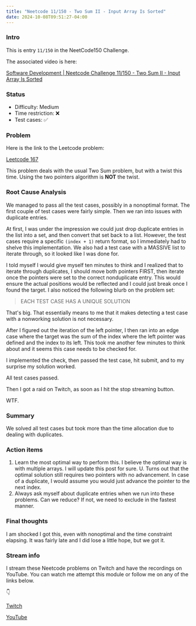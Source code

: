 ```yaml
---
title: "Neetcode 11/150 - Two Sum II - Input Array Is Sorted"
date: 2024-10-08T09:51:27-04:00
---
```


### Intro

This is entry `11/150` in the NeetCode150 Challenge.

The associated video is here: 

[Software Development | Neetcode Challenge 11/150 - Two Sum II - Input Array Is Sorted](https://youtu.be/oQzlcwO5c9s)

### Status

- Difficulty: Medium
- Time restriction: ❌
- Test cases: ✅

### Problem

Here is the link to the Leetcode problem:

[Leetcode 167](https://leetcode.com/problems/two-sum-ii-input-array-is-sorted/description/)

This problem deals with the usual Two Sum problem, but with a twist this time. Using the two pointers algorithm is **NOT** the twist.
 
### Root Cause Analysis

We managed to pass all the test cases, possibly in a nonoptimal format. The first couple of test cases were fairly simple. Then we ran into issues with duplicate entries.

At first, I was under the impression we could just drop duplicate entries in the list into a set, and then convert that set back to a list. However, the test cases require a specific ` (index + 1) ` return format, so I immediately had to shelve this implementation. We also had a test case with a MASSIVE list to iterate through, so it looked like I was done for.

I told myself I would give myself ten minutes to think and I realized that to iterate through duplicates, I should move both pointers FIRST, then iterate once the pointers were set to the correct nonduplicate entry. This would ensure the actual positions would be reflected and I could just break once I found the target. I also noticed the following blurb on the problem set:

> EACH TEST CASE HAS A UNIQUE SOLUTION

That's big. That essentially means to me that it makes detecting a test case with a nonworking solution is not necessary. 

After I figured out the iteration of the left pointer, I then ran into an edge case where the target was the sum of the index where the left pointer was defined and the index to its left. This took me another few minutes to think about and it seems this case needs to be checked for.

I implemented the check, then passed the test case, hit submit, and to my surprise my solution worked.

All test cases passed.

Then I got a raid on Twitch, as soon as I hit the stop streaming button. 

WTF.

### Summary

We solved all test cases but took more than the time allocation due to dealing with duplicates. 

### Action items

1. Learn the most optimal way to perform this. I believe the optimal way is with multiple arrays. I will update this post for sure.
U. Turns out that the optimal solution still requires two pointers with no advancement. In case of a duplicate, I would assume you would just advance the pointer to the next index.
2. Always ask myself about duplicate entries when we run into these problems. Can we reduce? If not, we need to exclude in the fastest manner. 

### Final thoughts

I am shocked I got this, even with nonoptimal and the time constraint elapsing. It was fairly late and I did lose a little hope, but we got it.

### Stream info

I stream these Neetcode problems on Twitch and have the recordings on YouTube. You can watch me attempt this module or follow me on any of the links below.

👇

[Twitch](https://twitch.tv/Mexpat911)

[YouTube](https://www.youtube.com/@mexpat911)
